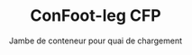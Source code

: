 ---
title: "ConFoot-leg CFP"
subtitle: "Jambe de conteneur pour quai de chargement"
mainImage: "/images/products/confoot-leg-cfp-main.jpg"
gallery:
  - "/images/products/confoot-leg-cfp-1.jpg"
  - "/images/products/confoot-leg-cfp-2.jpg"
  - "/images/products/confoot-leg-cfp-3.jpg"
shortDescription: "ConFoot-leg CFP est conçu pour les quais de chargement, permettant de fixer le conteneur au quai tout en autorisant l'ouverture complète des portes sur les côtés."
technicalDescription: "Le modèle CFP permet de charger directement les produits depuis la production dans le conteneur sans stockage intermédiaire, et aucun autre équipement de manutention de conteneurs n'est nécessaire."
videoID: "da7h7VgJHgs"
faq:
  - question: "Qu'est-ce que le ConFoot-leg CFP ?"
    answer: |
      Le ConFoot-leg CFP est conçu pour les quais de chargement, permettant au conteneur d'être fixé au quai tout en permettant aux portes de s'ouvrir complètement contre les côtés.
  - question: "Comment fonctionne le ConFoot-leg CFP ?"
    answer: |
      Le ConFoot-leg CFP fixe le conteneur au quai, permettant un chargement et un déchargement sans interruption directement depuis la production. Ce modèle élimine le besoin d'équipements supplémentaires de manutention des conteneurs, optimisant ainsi le processus logistique.
specifications:
  - name: "Poids"
    value: "24 kg par jambe"
  - name: "Capacité de charge"
    value: "30 tonnes"
  - name: "Plage de réglage"
    value: "1,043 mm à 1,448 mm"
  - name: "Matériau"
    value: "Acier de haute qualité"
price: "3.500 EUR"
priceVAT: "4.235 EUR"
pricingNotes: "Remises sur volume disponibles. Contactez notre équipe commerciale pour plus de détails."
buyLink: "/contact"
howToUse: |
  1. Positionnez la jambe CFP sur le châssis d'angle du conteneur
  2. Actionnez le mécanisme de verrouillage
  3. Ajustez la hauteur si nécessaire dans la plage de 1,043 mm à 1,448 mm
  4. Fixez le conteneur au quai de chargement
  5. Ouvrez complètement les portes du conteneur sur les côtés
  6. Chargez les produits directement depuis la production dans le conteneur
benefits:
  - title: "Intégration au quai de chargement"
    description: "Permet de fixer le conteneur au quai tout en autorisant l'ouverture complète des portes sur les côtés"
  - title: "Chargement direct"
    description: "Les produits peuvent être chargés directement depuis la production dans le conteneur sans stockage intermédiaire"
  - title: "Aucun équipement supplémentaire"
    description: "Aucun autre équipement de manutention de conteneurs n'est nécessaire pour les opérations de chargement"
  - title: "Efficacité de la remorque"
    description: "Libère la remorque pour d'autres tâches pendant que le conteneur reste au quai de chargement"
  - title: "Espace de stockage supplémentaire"
    description: "Les conteneurs peuvent être utilisés comme espace de stockage supplémentaire lorsqu'ils ne sont pas en transit"
  - title: "Mobilité immédiate"
    description: "Les conteneurs sont toujours prêts à être déplacés - il suffit de conduire la remorque sous le conteneur pour poursuivre le transport"
articleContent: |
  ## Qu'est-ce que le ConFoot-leg CFP ?

  Le ConFoot-leg CFP est une solution spécialisée de jambe de conteneur conçue spécifiquement pour les opérations sur quai de chargement. Le modèle CFP permet de fixer les conteneurs aux quais de chargement tout en autorisant une ouverture complète des portes sur les côtés, créant ainsi une intégration harmonieuse entre le conteneur et l'installation. Cette solution innovante transforme les conteneurs d'expédition en extensions efficaces de votre quai de chargement, éliminant le besoin de stockage intermédiaire et d'équipements de manutention supplémentaires.

  ## Principaux avantages pour les opérations sur quai de chargement

  Le ConFoot-leg CFP offre des avantages opérationnels significatifs aux entreprises qui chargent et déchargent régulièrement des conteneurs d'expédition. En fixant les conteneurs directement au quai de chargement, vous pouvez libérer les remorques pour d'autres tâches, optimisant ainsi l'utilisation de votre flotte et réduisant les temps d'attente. Les produits peuvent être chargés directement depuis la production dans le conteneur sans stockage intermédiaire, rationalisant ainsi votre processus logistique et réduisant les coûts de manutention.

  De plus, les conteneurs équipés de jambes CFP peuvent servir d'espace de stockage supplémentaire flexible lorsqu'ils ne sont pas en transit. Ils restent prêts à être déplacés à tout moment - il suffit de conduire une remorque sous le conteneur, et le transport se poursuit. Cette polyvalence fait du CFP une solution idéale pour les entreprises souhaitant améliorer l'efficacité de leurs quais de chargement et leur capacité de stockage.

  ## Fonctionnement

  Le ConFoot-leg CFP se fixe solidement aux châssis d'angle du conteneur, offrant un support stable pendant que le conteneur est positionné sur un quai de chargement. Les jambes disposent d'une plage de réglage de 1 043 mm à 1 448 mm, permettant un alignement précis avec différentes hauteurs de quais. Chaque jambe pèse 24 kg, ce qui les rend faciles à manipuler pour les opérateurs, tandis que le système offre une capacité de charge substantielle de 30 tonnes.

  Le processus d'installation est simple :
  1. Positionnez les jambes CFP sur les châssis d'angle du conteneur
  2. Actionnez le mécanisme de verrouillage pour fixer les jambes
  3. Réglez la hauteur au besoin pour s'aligner avec le quai de chargement
  4. Fixez le conteneur au quai
  5. Ouvrez complètement les portes du conteneur sur les côtés
  6. Commencez à charger directement depuis la production dans le conteneur

  Une fois le chargement terminé, le conteneur reste prêt pour le transport. Lorsqu'une remorque est disponible, il suffit de la conduire sous le conteneur, de retirer les jambes, et le transport continue sans aucune étape de manutention intermédiaire.

  ## Applications du ConFoot-leg CFP

  ### Installations de production
  Les installations de production bénéficient grandement de la capacité du CFP à créer une extension harmonieuse de l'aire de production. En positionnant les conteneurs directement sur les quais de chargement, les produits peuvent passer directement de la chaîne de production aux conteneurs d'expédition, éliminant ainsi le stockage intermédiaire et réduisant les coûts de manutention. Cette approche de chargement direct minimise le risque de dommages et simplifie le processus logistique.

  ### Centres de distribution
  Pour les centres de distribution, le CFP offre une flexibilité précieuse dans les opérations de chargement. Les conteneurs peuvent être positionnés sur les quais de chargement pendant de longues périodes, permettant un chargement efficace à mesure que les produits deviennent disponibles. Cette approche réduit la pression de devoir charger les conteneurs dans des délais serrés lorsque les remorques attendent, optimisant ainsi à la fois l'utilisation de la main-d'œuvre et des ressources de transport.

  ### Activités de vente au détail
  Les entreprises de vente au détail peuvent utiliser des conteneurs équipés de CFP comme espace de stockage supplémentaire flexible pendant les périodes de forte activité. Les conteneurs peuvent être positionnés sur les quais de chargement pour la réception directe des marchandises, puis déplacés vers des zones de stockage une fois remplis. Cette approche offre une capacité supplémentaire rentable sans nécessiter une extension permanente des installations.

  ### Entreprises de transport
  Les entreprises de transport bénéficient d'une meilleure utilisation de leur flotte grâce au système CFP. Les remorques peuvent déposer les conteneurs chez les clients et immédiatement passer à leur prochaine mission, au lieu d'attendre les opérations de chargement/déchargement. Cette efficacité peut augmenter de manière significative la capacité productive des flottes de remorques existantes.

  ## Caractéristiques techniques

  - **Capacité de charge** : 30 tonnes
  - **Poids** : 24 kg par jambe
  - **Plage de réglage** : 1,043 mm à 1,448 mm
  - **Matériau** : Acier de haute qualité avec finition durable
  - **Compatibilité** : Conçu pour s'adapter aux châssis d'angle standards des conteneurs d'expédition

  Le ConFoot-leg CFP représente une solution innovante pour les opérations sur quai de chargement, offrant aux entreprises un moyen d'optimiser leurs processus logistiques, d'améliorer l'utilisation des ressources et de créer une capacité de stockage supplémentaire flexible. En permettant le chargement direct des produits de la production vers les conteneurs et en libérant les remorques pour d'autres tâches, le CFP aide les entreprises à atteindre une plus grande efficacité et rentabilité dans leurs opérations de manutention de conteneurs.
---